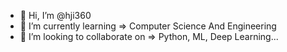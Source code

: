 - 👋 Hi, I’m @hji360
- 🌱 I’m currently learning => Computer Science And Engineering
- 💞️ I’m looking to collaborate on => Python, ML, Deep Learning...

<!---
hji360/hji360 is a ✨ special ✨ repository because its `README.md` (this file) appears on your GitHub profile.
You can click the Preview link to take a look at your changes.
--->
